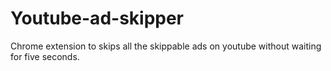 # Youtube-ad-skipper

Chrome extension to skips all the skippable ads on youtube without waiting for five seconds.
